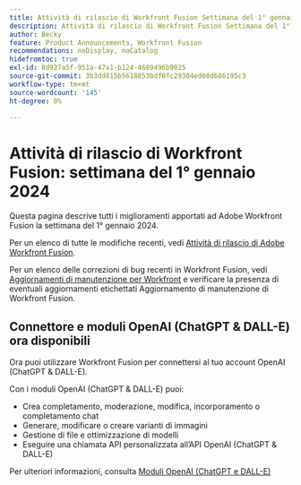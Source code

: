 ```yaml
---
title: Attività di rilascio di Workfront Fusion Settimana del 1° gennaio 2024
description: Attività di rilascio di Workfront Fusion Settimana del 1° gennaio 2024
author: Becky
feature: Product Announcements, Workfront Fusion
recommendations: noDisplay, noCatalog
hidefromtoc: true
exl-id: 8d927a5f-951a-47a1-b124-4689496b9025
source-git-commit: 3b3dd815b5618853bdf8fc29304ed60d686195c3
workflow-type: tm+mt
source-wordcount: '145'
ht-degree: 0%

---
```


# Attività di rilascio di Workfront Fusion: settimana del 1° gennaio 2024

Questa pagina descrive tutti i miglioramenti apportati ad Adobe Workfront Fusion la settimana del 1° gennaio 2024.

Per un elenco di tutte le modifiche recenti, vedi [Attività di rilascio di Adobe Workfront Fusion](../../../product-announcements/product-releases/fusion-release-activity/fusion-release-activity.md).

Per un elenco delle correzioni di bug recenti in Workfront Fusion, vedi [Aggiornamenti di manutenzione per Workfront](https://experienceleague.adobe.com/docs/workfront-known-issues/releases/current-updates.html) e verificare la presenza di eventuali aggiornamenti etichettati Aggiornamento di manutenzione di Workfront Fusion.

## Connettore e moduli OpenAI (ChatGPT &amp; DALL-E) ora disponibili

Ora puoi utilizzare Workfront Fusion per connettersi al tuo account OpenAI (ChatGPT &amp; DALL-E).

Con i moduli OpenAI (ChatGPT &amp; DALL-E) puoi:

* Crea completamento, moderazione, modifica, incorporamento o completamento chat
* Generare, modificare o creare varianti di immagini
* Gestione di file e ottimizzazione di modelli
* Eseguire una chiamata API personalizzata all’API OpenAI (ChatGPT &amp; DALL-E)

Per ulteriori informazioni, consulta [Moduli OpenAI (ChatGPT e DALL-E)](/help/quicksilver/workfront-fusion/apps-and-their-modules/openai-chatgpt-modules.md)

